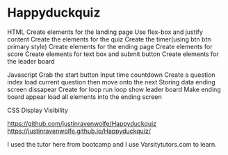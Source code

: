 # Happyduckquiz
HTML
Create elements for the landing page
Use flex-box and justify content
Create the elements for the quiz
Create the timer(using btn btn primary style)
Create elements for the ending page
Create elements for score
Create elements for text box and submit button
Create elements for the leader board

Javascript
Grab the start button
Input time countdown
Create a question index
load current question then move onto the next
Storing data
ending screen dissapear 
Create for loop
run loop
show leader board
Make ending board appear
load all elements into the ending screen

CSS
Display 
Visibility

https://github.com/justinravenwolfe/Happyduckquiz
https://justinravenwolfe.github.io/Happyduckquiz/


I used the tutor here from bootcamp and I use Varsitytutors.com to learn.